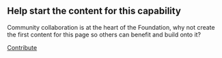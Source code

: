 <div class="bg-green-500 p-6 rounded-lg flex flex-col md:flex-row">
  <div>
    <h2 class="text-white mt-0 mb-2">Help start the content for this capability</h2>
    <p class="text-white leading-snug pr-4">Community collaboration is at the heart of the Foundation, why not create the first content for this page so others can benefit and build onto it?</p> 
  </div>
  <div class="flex items-center">
    <!-- <a class="bg-white rounded-md inline-block py-2 px-4 text-green-600 hover:bg-green-700 hover:text-white md:mx-4" href="javascript:void(0)" onclick="toggleModal('modal-contribute')">Contribute</a> -->
    <a class="bg-white rounded-md inline-block py-2 px-4 text-green-600 hover:bg-green-700 hover:text-white md:mx-4" href="https://forms.gle/V6jmwCn3aCnhCF3t5">Contribute</a>
  </div>
</div>